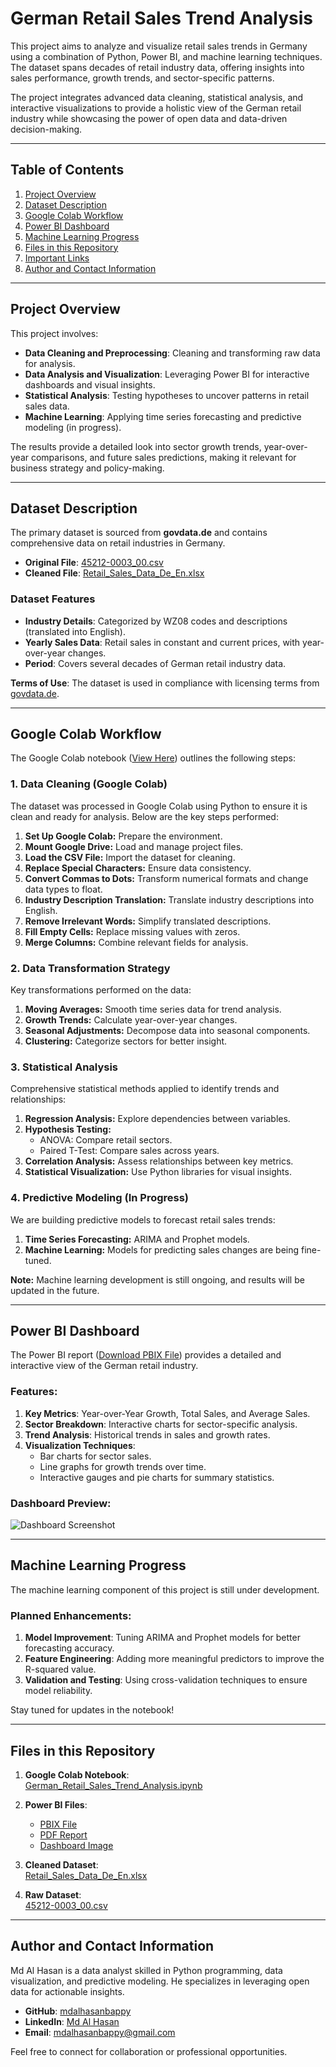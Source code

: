 # German Retail Sales Trend Analysis  

This project aims to analyze and visualize retail sales trends in Germany using a combination of Python, Power BI, and machine learning techniques. The dataset spans decades of retail industry data, offering insights into sales performance, growth trends, and sector-specific patterns.  

The project integrates advanced data cleaning, statistical analysis, and interactive visualizations to provide a holistic view of the German retail industry while showcasing the power of open data and data-driven decision-making.  

---

## Table of Contents  

1. [Project Overview](#project-overview)  
2. [Dataset Description](#dataset-description)  
3. [Google Colab Workflow](#google-colab-workflow)  
4. [Power BI Dashboard](#power-bi-dashboard)  
5. [Machine Learning Progress](#machine-learning-progress)  
6. [Files in this Repository](#files-in-this-repository)  
7. [Important Links](#important-links)  
8. [Author and Contact Information](#author-and-contact-information)  

---

## Project Overview  

This project involves:  
- **Data Cleaning and Preprocessing**: Cleaning and transforming raw data for analysis.  
- **Data Analysis and Visualization**: Leveraging Power BI for interactive dashboards and visual insights.  
- **Statistical Analysis**: Testing hypotheses to uncover patterns in retail sales data.  
- **Machine Learning**: Applying time series forecasting and predictive modeling (in progress).  

The results provide a detailed look into sector growth trends, year-over-year comparisons, and future sales predictions, making it relevant for business strategy and policy-making.  

---

## Dataset Description  

The primary dataset is sourced from **govdata.de** and contains comprehensive data on retail industries in Germany.  

- **Original File**: [45212-0003_00.csv](https://www.govdata.de/suche/daten/sozialkaufhauser-und-umsonstladen)  
- **Cleaned File**: [Retail_Sales_Data_De_En.xlsx](https://github.com/mdalhasanbappy/Portfolios/blob/main/German%20Retail%20Sales%20Analysis/Retail_Sales_Data_De_En.xlsx)  

### Dataset Features  
- **Industry Details**: Categorized by WZ08 codes and descriptions (translated into English).  
- **Yearly Sales Data**: Retail sales in constant and current prices, with year-over-year changes.  
- **Period**: Covers several decades of German retail industry data.  

**Terms of Use**: The dataset is used in compliance with licensing terms from [govdata.de](https://govdata.de).  

---

## Google Colab Workflow  

The Google Colab notebook ([View Here](https://github.com/mdalhasanbappy/Portfolios/blob/main/German%20Retail%20Sales%20Analysis/German_Retail_Sales_Trend_Analysis.ipynb)) outlines the following steps:  

### 1. Data Cleaning (Google Colab)
The dataset was processed in Google Colab using Python to ensure it is clean and ready for analysis. Below are the key steps performed:

1. **Set Up Google Colab:** Prepare the environment.
2. **Mount Google Drive:** Load and manage project files.
3. **Load the CSV File:** Import the dataset for cleaning.
4. **Replace Special Characters:** Ensure data consistency.
5. **Convert Commas to Dots:** Transform numerical formats and change data types to float.
6. **Industry Description Translation:** Translate industry descriptions into English.
7. **Remove Irrelevant Words:** Simplify translated descriptions.
8. **Fill Empty Cells:** Replace missing values with zeros.
9. **Merge Columns:** Combine relevant fields for analysis.

### 2. Data Transformation Strategy
Key transformations performed on the data:

1. **Moving Averages:** Smooth time series data for trend analysis.
2. **Growth Trends:** Calculate year-over-year changes.
3. **Seasonal Adjustments:** Decompose data into seasonal components.
4. **Clustering:** Categorize sectors for better insight.

### 3. Statistical Analysis
Comprehensive statistical methods applied to identify trends and relationships:

1. **Regression Analysis:** Explore dependencies between variables.
2. **Hypothesis Testing:**
   - ANOVA: Compare retail sectors.
   - Paired T-Test: Compare sales across years.
3. **Correlation Analysis:** Assess relationships between key metrics.
4. **Statistical Visualization:** Use Python libraries for visual insights.

### 4. Predictive Modeling (In Progress)
We are building predictive models to forecast retail sales trends:

1. **Time Series Forecasting:** ARIMA and Prophet models.
2. **Machine Learning:** Models for predicting sales changes are being fine-tuned.

**Note:** Machine learning development is still ongoing, and results will be updated in the future.  

---

## Power BI Dashboard  

The Power BI report ([Download PBIX File](https://github.com/mdalhasanbappy/Portfolios/blob/main/German%20Retail%20Sales%20Analysis/German%20Retail%20Industry%20Insights.pbix)) provides a detailed and interactive view of the German retail industry.  

### Features:  
1. **Key Metrics**: Year-over-Year Growth, Total Sales, and Average Sales.  
2. **Sector Breakdown**: Interactive charts for sector-specific analysis.  
3. **Trend Analysis**: Historical trends in sales and growth rates.  
4. **Visualization Techniques**:  
   - Bar charts for sector sales.  
   - Line graphs for growth trends over time.  
   - Interactive gauges and pie charts for summary statistics.  

### Dashboard Preview:  
![Dashboard Screenshot](https://github.com/mdalhasanbappy/Portfolios/blob/main/German%20Retail%20Sales%20Analysis/German%20Retail%20Industry%20Insights_page-0001.jpg)  

---

## Machine Learning Progress  

The machine learning component of this project is still under development.  

### Planned Enhancements:  
1. **Model Improvement**: Tuning ARIMA and Prophet models for better forecasting accuracy.  
2. **Feature Engineering**: Adding more meaningful predictors to improve the R-squared value.  
3. **Validation and Testing**: Using cross-validation techniques to ensure model reliability.  

Stay tuned for updates in the notebook!  

---

## Files in this Repository  

1. **Google Colab Notebook**:  
   [German_Retail_Sales_Trend_Analysis.ipynb](https://github.com/mdalhasanbappy/Portfolios/blob/main/German%20Retail%20Sales%20Analysis/German_Retail_Sales_Trend_Analysis.ipynb)  

2. **Power BI Files**:  
   - [PBIX File](https://github.com/mdalhasanbappy/Portfolios/blob/main/German%20Retail%20Sales%20Analysis/German%20Retail%20Industry%20Insights.pbix)  
   - [PDF Report](https://github.com/mdalhasanbappy/Portfolios/blob/main/German%20Retail%20Sales%20Analysis/German%20Retail%20Industry%20Insights.pdf)  
   - [Dashboard Image](https://github.com/mdalhasanbappy/Portfolios/blob/main/German%20Retail%20Sales%20Analysis/German_Retail_Industry_Insights_page-0001.jpg)  

3. **Cleaned Dataset**:  
   [Retail_Sales_Data_De_En.xlsx](https://github.com/mdalhasanbappy/Portfolios/blob/main/German%20Retail%20Sales%20Analysis/Retail_Sales_Data_De_En.xlsx)  

4. **Raw Dataset**:  
   [45212-0003_00.csv](https://www.govdata.de/suche/daten/sozialkaufhauser-und-umsonstladen)  
 

---

## Author and Contact Information  

Md Al Hasan is a data analyst skilled in Python programming, data visualization, and predictive modeling. He specializes in leveraging open data for actionable insights.  

- **GitHub**: [mdalhasanbappy](https://github.com/mdalhasanbappy)  
- **LinkedIn**: [Md Al Hasan](https://www.linkedin.com/in/mdalhasanbappy/)  
- **Email**: [mdalhasanbappy@gmail.com](mailto:mdalhasanbappy@gmail.com)  

Feel free to connect for collaboration or professional opportunities.  
